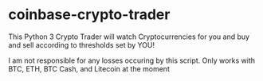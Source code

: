 # coinbase-crypto-trader
This Python 3 Crypto Trader will watch Cryptocurrencies for you and buy and sell according to thresholds set by YOU!

I am not responsible for any losses occuring by this script.
Only works with BTC, ETH, BTC Cash, and Litecoin at the moment
